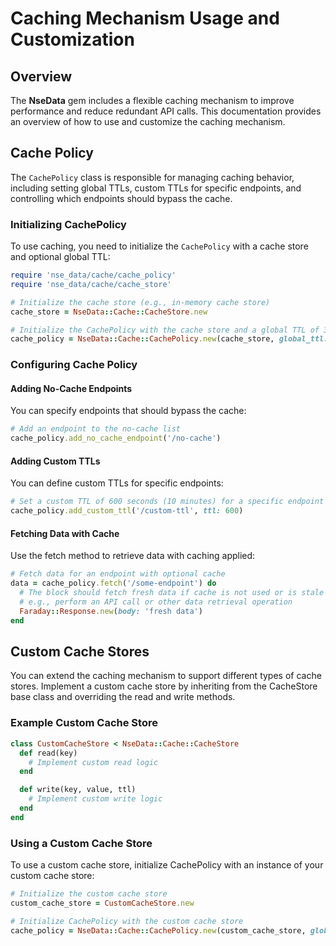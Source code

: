 # Caching Mechanism Usage and Customization

## Overview

The **NseData** gem includes a flexible caching mechanism to improve performance and reduce redundant API calls. This documentation provides an overview of how to use and customize the caching mechanism.

## Cache Policy

The `CachePolicy` class is responsible for managing caching behavior, including setting global TTLs, custom TTLs for specific endpoints, and controlling which endpoints should bypass the cache.

### Initializing CachePolicy

To use caching, you need to initialize the `CachePolicy` with a cache store and optional global TTL:

```ruby
require 'nse_data/cache/cache_policy'
require 'nse_data/cache/cache_store'

# Initialize the cache store (e.g., in-memory cache store)
cache_store = NseData::Cache::CacheStore.new

# Initialize the CachePolicy with the cache store and a global TTL of 300 seconds (5 minutes)
cache_policy = NseData::Cache::CachePolicy.new(cache_store, global_ttl: 300)
```

### Configuring Cache Policy
#### Adding No-Cache Endpoints
You can specify endpoints that should bypass the cache:
```ruby
# Add an endpoint to the no-cache list
cache_policy.add_no_cache_endpoint('/no-cache')
```

#### Adding Custom TTLs
You can define custom TTLs for specific endpoints:

```ruby
# Set a custom TTL of 600 seconds (10 minutes) for a specific endpoint
cache_policy.add_custom_ttl('/custom-ttl', ttl: 600)
```

#### Fetching Data with Cache
Use the fetch method to retrieve data with caching applied:

```ruby
# Fetch data for an endpoint with optional cache
data = cache_policy.fetch('/some-endpoint') do
  # The block should fetch fresh data if cache is not used or is stale
  # e.g., perform an API call or other data retrieval operation
  Faraday::Response.new(body: 'fresh data')
end
```
## Custom Cache Stores
You can extend the caching mechanism to support different types of cache stores. Implement a custom cache store by inheriting from the CacheStore base class and overriding the read and write methods.

### Example Custom Cache Store
```ruby
class CustomCacheStore < NseData::Cache::CacheStore
  def read(key)
    # Implement custom read logic
  end

  def write(key, value, ttl)
    # Implement custom write logic
  end
end
```
### Using a Custom Cache Store
To use a custom cache store, initialize CachePolicy with an instance of your custom cache store:

```ruby
# Initialize the custom cache store
custom_cache_store = CustomCacheStore.new

# Initialize CachePolicy with the custom cache store
cache_policy = NseData::Cache::CachePolicy.new(custom_cache_store, global_ttl: 300)
```